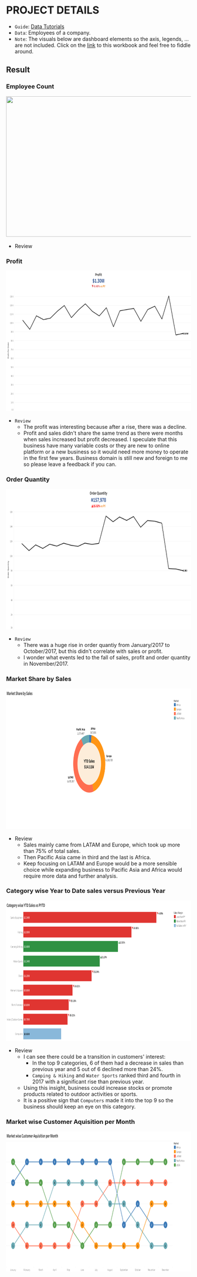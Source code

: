 # PROJECT DETAILS

* `Guide`: [Data Tutorials](https://www.youtube.com/watch?v=oAIubTqg-Kw&list=PLO9LeSU_vHCU_DHaLzEvsLxFdmB3Qcao_&index=1)
* `Data`: Employees of a company.
* `Note`: The visuals below are dashboard elements so the axis, legends, ... are not included. Click on the [link]() to this workbook and feel free to fiddle around.

## Result
### Employee Count
<p align="center">
   <img src="Image/Employee Count.png" width=758 height=383></img>
</p>

* Review

### Profit
<p align="center">
   <img src="Image/Profit.png" width=758 height=383></img>
</p>

* `Review`
  -  The profit was interesting because after a rise, there was a decline.
  - Profit and sales didn't share the same trend as there were months when sales increased but profit decreased. I speculate that this business have many variable costs or they are new to online platform or a new business so it would need more money to operate in the first few years. Business domain is still new and foreign to me so please leave a feedback if you can.
  
### Order Quantity
<p align="center">
   <img src="Image/Order Quantity.png" width=758 height=383></img>
</p>

* `Review`
  - There was a huge rise in order quantiy from January/2017 to October/2017, but this didn't correlate with sales or profit.
  - I wonder what events led to the fall of sales, profit and order quantity in November/2017.

### Market Share by Sales
<p align="center">
   <img src="Image/Market Share by Sales.png" width=758 height=383></img>
</p>

* Review
  - Sales mainly came from LATAM and Europe, which took up more than 75% of total sales.
  - Then Pacific Asia came in third and the last is Africa.
  - Keep focusing on LATAM and Europe would be a more sensible choice while expanding business to Pacific Asia and Africa would require more data and further analysis.

### Category wise Year to Date sales versus Previous Year
<p align="center">
   <img src="Image/Category wise YTD Sales vs PYTD.png" width=758 height=383></img>
</p>

* Review
  - I can see there could be a transition in customers' interest: 
    - In the top 9 categories, 6 of them had a decrease in sales than previous year and 5 out of 6 declined more than 24%.
    - `Camping & Hiking` and `Water Sports` ranked third and fourth in 2017 with a significant rise than previous year.
  - Using this insight, business could increase stocks or promote products related to outdoor activities or sports.
  - It is a positive sign that `Computers` made it into the top 9 so the business should keep an eye on this category.

### Market wise Customer Aquisition per Month
<p align="center">
   <img src="Image/Market wise Customer Aquisition per Month.png" width=758 height=383></img>
</p>
